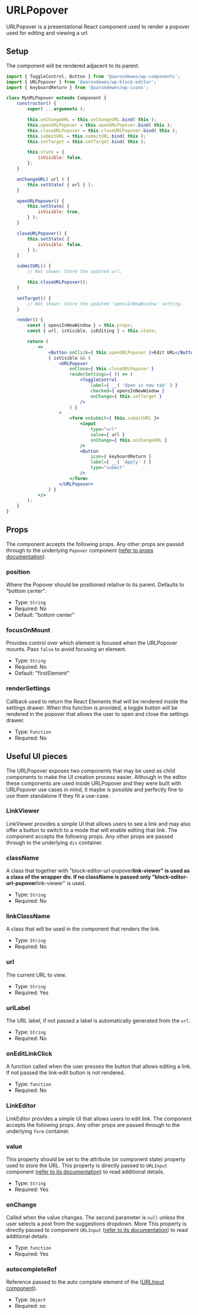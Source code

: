 # URLPopover

URLPopover is a presentational React component used to render a popover used for editing and viewing a url.

## Setup

The component will be rendered adjacent to its parent.

```jsx
import { ToggleControl, Button } from '@aarondewes/wp-components';
import { URLPopover } from '@aarondewes/wp-block-editor';
import { keyboardReturn } from '@aarondewes/wp-icons';

class MyURLPopover extends Component {
	constructor() {
		super( ...arguments );

		this.onChangeURL = this.onChangeURL.bind( this );
		this.openURLPopover = this.openURLPopover.bind( this );
		this.closeURLPopover = this.closeURLPopover.bind( this );
		this.submitURL = this.submitURL.bind( this );
		this.setTarget = this.setTarget.bind( this );

		this.state = {
			isVisible: false,
		};
	}

	onChangeURL( url ) {
		this.setState( { url } );
	}

	openURLPopover() {
		this.setState( {
			isVisible: true,
		} );
	}

	closeURLPopover() {
		this.setState( {
			isVisible: false,
		} );
	}

	submitURL() {
		// Not shown: Store the updated url.

		this.closeURLPopover();
	}

	setTarget() {
		// Not shown: Store the updated 'opensInNewWindow' setting.
	}

	render() {
		const { opensInNewWindow } = this.props;
		const { url, isVisible, isEditing } = this.state;

		return (
			<>
				<Button onClick={ this.openURLPopover }>Edit URL</Button>
				{ isVisible && (
					<URLPopover
						onClose={ this.closeURLPopover }
						renderSettings={ () => (
							<ToggleControl
								label={ __( 'Open in new tab' ) }
								checked={ opensInNewWindow }
								onChange={ this.setTarget }
							/>
						) }
					>
						<form onSubmit={ this.submitURL }>
							<input
								type="url"
								value={ url }
								onChange={ this.onChangeURL }
							/>
							<Button
								icon={ keyboardReturn }
								label={ __( 'Apply' ) }
								type="submit"
							/>
						</form>
					</URLPopover>
				) }
			</>
		);
	}
}
```

## Props

The component accepts the following props. Any other props are passed through to the underlying `Popover` component ([refer to props documentation](/packages/components/src/popover/README.md)).

### position

Where the Popover should be positioned relative to its parent. Defaults to "bottom center".

-   Type: `String`
-   Required: No
-   Default: "bottom center"

### focusOnMount

Provides control over which element is focused when the URLPopover mounts. Pass `false` to avoid focusing
an element.

-   Type: `String`
-   Required: No
-   Default: "firstElement"

### renderSettings

Callback used to return the React Elements that will be rendered inside the settings drawer. When this function
is provided, a toggle button will be rendered in the popover that allows the user to open and close the settings
drawer.

-   Type: `Function`
-   Required: No

## Useful UI pieces

The URLPopover exposes two components that may be used as child components to make the UI creation process easier.
Although in the editor these components are used inside URLPopover and they were built with URLPopover use cases in mind, it maybe is possible and perfectly fine to use them standalone if they fit a use-case.

### LinkViewer

LinkViewer provides a simple UI that allows users to see a link and may also offer a button to switch to a mode that will enable editing that link.
The component accepts the following props. Any other props are passed through to the underlying `div` container.

### className

A class that together with "block-editor-url-popover**link-viewer" is used as a class of the wrapper div.
If no className is passed only "block-editor-url-popover**link-viewer" is used.

-   Type: `String`
-   Required: No

### linkClassName

A class that will be used in the component that renders the link.

-   Type: `String`
-   Required: No

### url

The current URL to view.

-   Type: `String`
-   Required: Yes

### urlLabel

The URL label, if not passed a label is automatically generated from the `url`.

-   Type: `String`
-   Required: No

### onEditLinkClick

A function called when the user presses the button that allows editing a link. If not passed the link-edit button is not rendered.

-   Type: `function`
-   Required: No

### LinkEditor

LinkEditor provides a simple UI that allows users to edit link.
The component accepts the following props. Any other props are passed through to the underlying `form` container.

### value

This property should be set to the attribute (or component state) property used to store the URL.
This property is directly passed to `URLInput` component ([refer to its documentation](/packages/components/src/url-input/README.md)) to read additional details.

-   Type: `String`
-   Required: Yes

### onChange

Called when the value changes. The second parameter is `null` unless the user selects a post from the suggestions dropdown.
More
This property is directly passed to component `URLInput` ([refer to its documentation](/packages/components/src/url-input/README.md)) to read additional details.

-   Type: `function`
-   Required: Yes

### autocompleteRef

Reference passed to the auto complete element of the ([URLInput component](/packages/components/src/url-input/README.md)).

-   Type: `Object`
-   Required: no
